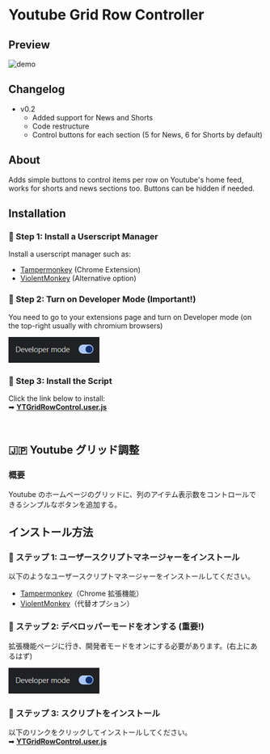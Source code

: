 # Youtube Grid Row Controller

## Preview

![demo](https://github.com/HageFX-78/YouTube-Grid-Row-Controller/blob/main/assets/demo.gif)

## Changelog

-   v0.2
    -   Added support for News and Shorts
    -   Code restructure
    -   Control buttons for each section (5 for News, 6 for Shorts by default)

## About

Adds simple buttons to control items per row on Youtube's home feed, works for shorts and news sections too. Buttons can be hidden if needed.

## Installation

### 🔹 Step 1: Install a Userscript Manager

Install a userscript manager such as:

-   [Tampermonkey](https://www.tampermonkey.net/) (Chrome Extension)
-   [ViolentMonkey](https://violentmonkey.github.io/) (Alternative option)

### 🔹 Step 2: Turn on Developer Mode (Important!)

You need to go to your extensions page and turn on Developer mode (on the top-right usually with chromium browsers)

![demo](https://github.com/HageFX-78/YouTube-Grid-Row-Controller/blob/main/assets/devmode.png)

### 🔹 Step 3: Install the Script

Click the link below to install:  
➡ **[YTGridRowControl.user.js](https://github.com/HageFX-78/YouTube-Grid-Row-Controller/raw/refs/heads/main/YTGridRowControl.user.js)**

<br>

## 🇯🇵 Youtube グリッド調整

### 概要

Youtube のホームページのグリッドに、列のアイテム表示数をコントロールできるシンプルなボタンを追加する。

## インストール方法

### 🔹 ステップ 1: ユーザースクリプトマネージャーをインストール

以下のようなユーザースクリプトマネージャーをインストールしてください。

-   [Tampermonkey](https://www.tampermonkey.net/)（Chrome 拡張機能）
-   [ViolentMonkey](https://violentmonkey.github.io/)（代替オプション）

### 🔹 ステップ 2: デベロッパーモードをオンする (重要!)

拡張機能ページに行き、開発者モードをオンにする必要があります。(右上にあるはず)

![demo](https://github.com/HageFX-78/YouTube-Grid-Row-Controller/blob/main/assets/devmode.png)

### 🔹 ステップ 3: スクリプトをインストール

以下のリンクをクリックしてインストールしてください。  
➡ **[YTGridRowControl.user.js](https://github.com/HageFX-78/YouTube-Grid-Row-Controller/raw/refs/heads/main/YTGridRowControl.user.js)**
